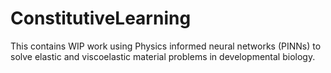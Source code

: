 # ConstitutiveLearning

This contains WIP work using Physics informed neural networks (PINNs) to solve elastic and viscoelastic material problems in developmental biology.
